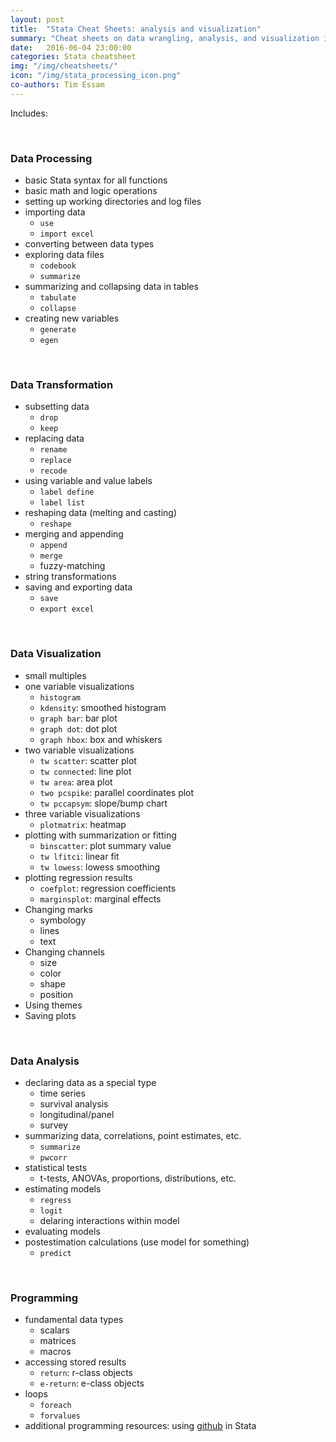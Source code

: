 ```yaml
---
layout: post
title:  "Stata Cheat Sheets: analysis and visualization"
summary: "Cheat sheets on data wrangling, analysis, and visualization in <a href='http://www.stata.com' target='_blank'>Stata 14</a>"
date:   2016-06-04 23:00:00
categories: Stata cheatsheet
img: "/img/cheatsheets/"
icon: "/img/stata_processing_icon.png"
co-authors: Tim Essam
---
```



Includes:

<br>

### Data Processing

* basic Stata syntax for all functions
* basic math and logic operations
* setting up working directories and log files
* importing data
  * `use`
  * `import excel`
* converting between data types
* exploring data files
  * `codebook`
  * `summarize`
* summarizing and collapsing data in tables
  * `tabulate`
  * `collapse`
* creating new variables
  * `generate`
  * `egen`

<br>

### Data Transformation

  * subsetting data
    * `drop`
    * `keep`
  * replacing data
    * `rename`
    * `replace`
    * `recode`
  * using variable and value labels
    * `label define`
    * `label list`
  * reshaping data (melting and casting)
    * `reshape`
  * merging and appending
    * `append`
    * `merge`
    * fuzzy-matching
  * string transformations
  * saving and exporting data
    * `save`
    * `export excel`

<br>

### Data Visualization
* small multiples
* one variable visualizations
  * `histogram`
  * `kdensity`: smoothed histogram
  * `graph bar`: bar plot
  * `graph dot`: dot plot
  * `graph hbox`: box and whiskers
* two variable visualizations
  * `tw scatter`: scatter plot
  * `tw connected`: line plot
  * `tw area`: area plot
  * `two pcspike`: parallel coordinates plot
  * `tw pccapsym`: slope/bump chart
* three variable visualizations
  * `plotmatrix`: heatmap
* plotting with summarization or fitting
  * `binscatter`: plot summary value
  * `tw lfitci`: linear fit
  * `tw lowess`: lowess smoothing
* plotting regression results
  * `coefplot`: regression coefficients
  * `marginsplot`: marginal effects
* Changing marks
    * symbology
    * lines
    * text
* Changing channels
    * size
    * color
    * shape
    * position
* Using themes
* Saving plots

<br>

### Data Analysis

* declaring data as a special type
  * time series
  * survival analysis
  * longitudinal/panel
  * survey
* summarizing data, correlations, point estimates, etc.
  * `summarize`
  * `pwcorr`
* statistical tests
  * t-tests, ANOVAs, proportions, distributions, etc.
* estimating models
  * `regress`
  * `logit`
  * delaring interactions within model
* evaluating models
* postestimation calculations (use model for something)
  * `predict`

<br>


### Programming

* fundamental data types
  * scalars
  * matrices
  * macros
* accessing stored results
  * `return`: r-class objects
  * `e-return`: e-class objects
* loops
  * `foreach`
  * `forvalues`
* additional programming resources: using [github](http://github.com) in Stata
